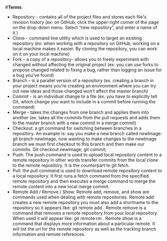  #**Terms**:  
 - Repository - contains all of the project files and stores each file's revision history 
(ex: on GitHub, click the upper-right corner of the page on the drop-down menu. Select “new repository”, and enter a name of it.)
 - Clone - command line utility which is used to target an existing repository 
(ex: when working with a repository on GitHub, working on a local machine makes it easier. By cloning the repository, you can work on it on your local machine)
- Fork – a copy of a repository- allows you to freely experiment with changed without affecting the original project 
(ex: you can use forks to propose changed related to fixing a bug, rather than logging an issue for a bug you’ve found)
- Branch - is a parallel version of a repository
(ex. creating a branch in your project means you’re creating an environment where you can try out new ideas and those changed won’t affect the master branch)
- Commit - is an individual change to a file 
(ex. you have to explicitly tell Git, which change you want to include in a commit before running the command)
- Merge - takes the changes from one branch and applies them into another
(ex. takes all the commits from the pull requests and adds them to the master branch with a new commit in a merge commit)
- Checkout: a git command for switching between branches in a repository. An example is: say you make a new branch called newImage: git branch newImage, now wanting to make changes to the newImage branch we must first checkout to this branch and then make our commits. Git checkout newImage; git commit;
- Push: The push command is used to upload local repository content to a remote repository in other words transfer commits from the local clone to the remote repository. It is the counterpart to git fetch.
- Pull: the pull command is used to download remote repository content to a local repository. It first runs a fetch command from the specified remote repository and then executes a merge command to merge the remote content into a new local merge commit.
- Remote Add / Remove / Show: Remote add, remove, and show are commands used when dealing with remote repositories. Remote add creates a new remote repository you must also add a shortname to the repository so it appears like: git remote add <shortname> <url>. Remote remove is a command that removes a remote repository from your local repository. When used it will appear like: git remote rm <remote name>. Remote show is a command that displays more information about a particular remote. It will list the url for the remote repository as well as the tracking branch information and remote references. 
